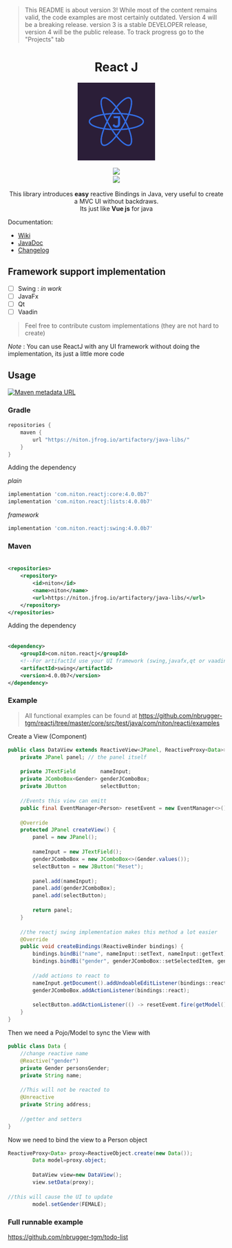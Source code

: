> This README is about version 3! While most of the content remains valid, the code examples are most certainly outdated. Version 4 will be a breaking release.
> version 3 is a stable DEVELOPER release, version 4 will be the public release. To track progress go to the "Projects" tab

<center>
	<h1 align="center">React J</h1>
</center>
<p align="center">
<img src="media/logo.png" alt="Unbenannt" height="180pt"><br/>
</p>
<p align="center">
<a href="https://app.codacy.com/gh/nbrugger-tgm/reactj?utm_source=github.com&utm_medium=referral&utm_content=nbrugger-tgm/reactj&utm_campaign=Badge_Grade_Settings"><img src="https://api.codacy.com/project/badge/Grade/f0aa98c14a794c419f8400de14e3dbc8"></a><br/>
    <a href="https://www.conventionalcommits.org/en/v1.0.0/"><img src="https://img.shields.io/badge/conventional%20commits-✔-brightgreen"/></a>
</p>
<p align="center">
This library introduces <b>easy</b> reactive Bindings in Java, very useful to create a MVC UI without backdraws.<br>
Its just like <b>Vue js</b> for java
</p>

Documentation:

- [Wiki](https://github.com/nbrugger-tgm/reactj/wiki)
- [JavaDoc](https://niton.jfrog.io/artifactory/java-libs/com/niton/reactj/4.0.0b7/reactj-4.0.0b7-javadoc.jar!/index.html)
- [Changelog](CHANGELOG.md)

## Framework support implementation

- [ ] Swing : *in work*
- [ ] JavaFx
- [ ] Qt
- [ ] Vaadin

> Feel free to contribute custom implementations (they are not hard to create)

*Note* : You can use ReactJ with any UI framework without doing the implementation, its just a little more code

## Usage

[![Maven metadata URL](https://img.shields.io/maven-metadata/v?metadataUrl=https%3A%2F%2Fniton.jfrog.io%2Fartifactory%2Fjava-libs%2Fcom%2Fniton%2Freactj%2Fcore%2Fmaven-metadata.xml)](https://niton.jfrog.io/ui/packages/gav:%2F%2Fcom.niton:reactj?name=react&type=packages)

### Gradle

```groovy
repositories {
    maven {
        url "https://niton.jfrog.io/artifactory/java-libs/"
    }
}
```

Adding the dependency

*plain*

```groovy
implementation 'com.niton.reactj:core:4.0.0b7'
implementation 'com.niton.reactj:lists:4.0.0b7'
```

*framework*

```groovy
implementation 'com.niton.reactj:swing:4.0.0b7'
```

### Maven

```xml

<repositories>
    <repository>
        <id>niton</id>
        <name>niton</name>
        <url>https://niton.jfrog.io/artifactory/java-libs/</url>
    </repository>
</repositories>
```

Adding the dependency

```xml

<dependency>
    <groupId>com.niton.reactj</groupId>
    <!--For artifactId use your UI framework (swing,javafx,qt or vaadin)-->
    <artifactId>swing</artifactId>
    <version>4.0.0b7</version>
</dependency>
```

### Example

> All functional examples can be found at https://github.com/nbrugger-tgm/reactj/tree/master/core/src/test/java/com/niton/reactj/examples

Create a View (Component)

```java
public class DataView extends ReactiveView<JPanel, ReactiveProxy<Data>> {
	private JPanel panel; // the panel itself

	private JTextField        nameInput;
	private JComboBox<Gender> genderJComboBox;
	private JButton           selectButton;

	//Events this view can emitt
	public final EventManager<Person> resetEvent = new EventManager<>();

	@Override
	protected JPanel createView() {
		panel = new JPanel();

		nameInput = new JTextField();
		genderJComboBox = new JComboBox<>(Gender.values());
		selectButton = new JButton("Reset");

		panel.add(nameInput);
		panel.add(genderJComboBox);
		panel.add(selectButton);

		return panel;
	}

	//the reactj swing implementation makes this method a lot easier
	@Override
	public void createBindings(ReactiveBinder bindings) {
		bindings.bindBi("name", nameInput::setText, nameInput::getText);
		bindings.bindBi("gender", genderJComboBox::setSelectedItem, genderJComboBox::getSelectedItem);

		//add actions to react to
		nameInput.getDocument().addUndoableEditListener(bindings::react);
		genderJComboBox.addActionListener(bindings::react);

		selectButton.addActionListener(() -> resetEvemt.fire(getModel()));
	}
}
```

Then we need a Pojo/Model to sync the View with

```java
public class Data {
	//change reactive name
	@Reactive("gender")
	private Gender personsGender;
	private String name;

	//This will not be reacted to
	@Unreactive
	private String address;

	//getter and setters
}
```

Now we need to bind the view to a Person object

```java
ReactiveProxy<Data> proxy=ReactiveObject.create(new Data());
		Data model=proxy.object;

		DataView view=new DataView();
		view.setData(proxy);

//this will cause the UI to update
		model.setGender(FEMALE);
```

### Full runnable example

https://github.com/nbrugger-tgm/todo-list
